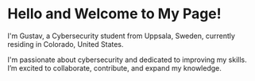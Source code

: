 # Hello and Welcome to My Page!

I'm Gustav, a Cybersecurity student from Uppsala, Sweden, currently residing in Colorado, United States. 

I'm passionate about cybersecurity and dedicated to improving my skills. I’m excited to collaborate, contribute, and expand my knowledge.


